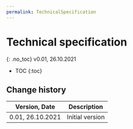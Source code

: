 ```yaml
---
permalink: TechnicalSpecification
---
```



# Technical specification
{: .no_toc}
v0.01, 26.10.2021

- TOC
{:toc}


## Change history

| Version, Date | Description |
|---------------|-------------|
| 0.01, 26.10.2021 | Initial version |